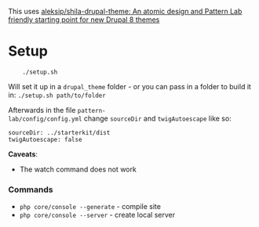 This uses [aleksip/shila-drupal-theme: An atomic design and Pattern Lab friendly starting point for new Drupal 8 themes](https://github.com/aleksip/shila-drupal-theme)

# Setup

		./setup.sh

Will set it up in a `drupal_theme` folder - or you can pass in a folder to build it in: `./setup.sh path/to/folder`


Afterwards in the file `pattern-lab/config/config.yml` change `sourceDir` and `twigAutoescape` like so:
    
    sourceDir: ../starterkit/dist
    twigAutoescape: false


**Caveats**: 

- The watch command does not work

### Commands

- `php core/console --generate` - compile site
- `php core/console --server` - create local server
